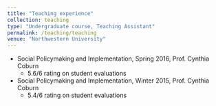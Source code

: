 ```yaml
---
title: "Teaching experience"
collection: teaching
type: "Undergraduate course, Teaching Assistant"
permalink: /teaching/teaching
venue: "Northwestern University"
---
```


- Social Policymaking and Implementation, Spring 2016, Prof. Cynthia Coburn
  - 5.6/6 rating on student evaluations
- Social Policymaking and Implementation, Winter 2015, Prof. Cynthia Coburn
  - 5.4/6 rating on student evaluations
